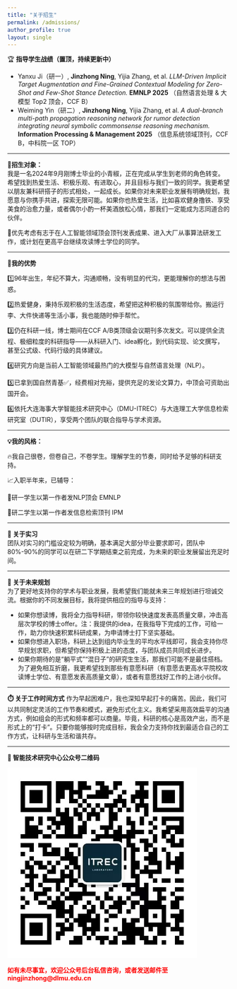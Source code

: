 ```yaml
---
title: "关于招生"
permalink: /admissions/
author_profile: true
layout: single
---
```


 🏆 **指导学生战绩（置顶，持续更新中）**
- Yanxu Ji（研一）, **Jinzhong Ning**, Yijia Zhang, et al. *LLM-Driven Implicit Target Augmentation and Fine-Grained Contextual Modeling for Zero-Shot and Few-Shot Stance Detection.* **EMNLP 2025** （自然语言处理 & 大模型 Top2 顶会，CCF B）
- Weiming Yin（研二）, **Jinzhong Ning**, Yijia Zhang, et al. *A dual-branch multi-path propagation reasoning network for rumor detection integrating neural symbolic commonsense reasoning mechanism.* **Information Processing & Management 2025** （信息系统领域顶刊，CCF B，中科院一区 TOP）

---

**🤝招生对象：**  
我是一名2024年9月刚博士毕业的小青椒，正在完成从学生到老师的角色转变。希望找到热爱生活、积极乐观、有进取心，并且目标与我们一致的同学。我更希望以朋友兼科研搭子的形式相处，一起成长。如果你对未来职业发展有明确规划，我愿意与你携手共进，探索无限可能。如果你也热爱生活，比如喜欢健身撸铁、享受美食的治愈力量，或者偶尔小酌一杯美酒放松心情，那我们一定能成为志同道合的伙伴。  

🎯优先考虑有志于在人工智能领域顶会顶刊发表成果、进入大厂从事算法研发工作，或计划在更高平台继续攻读博士学位的同学。

---

**🌟我的优势**

1️⃣96年出生，年纪不算大，沟通顺畅，没有明显的代沟，更能理解你的想法与困惑。

2️⃣热爱健身，秉持乐观积极的生活态度，希望把这种积极的氛围带给你。搬运行李、大件快递等生活小事，我也能随时伸手帮忙。

3️⃣仍在科研一线，博士期间在CCF A/B类顶级会议期刊多次发文。可以提供全流程、极细粒度的科研指导——从科研入门、idea孵化，到代码实现、论文撰写，甚至公式级、代码行级的具体建议。

4️⃣研究方向是当前人工智能领域最热门的大模型与自然语言处理（NLP）。

5️⃣已拿到国自然青基✅，经费相对充裕，提供充足的发论文算力，中顶会可资助出国开会。

6️⃣依托大连海事大学智能技术研究中心（DMU-ITREC）与大连理工大学信息检索研究室（DUTIR），享受两个团队的联合指导与学术资源。

---

**💡我的风格：**

🔥我自己很卷，但卷自己，不卷学生。理解学生的节奏，同时给予足够的科研支持。

📈入职半年来，已辅导：

🎤研一学生以第一作者发NLP顶会 EMNLP

📖研二学生以第一作者发信息检索顶刊 IPM

---

**💼 关于实习**   
团队对实习的门槛设定较为明确，基本满足大部分毕业要求即可，团队中80%-90%的同学可以在研二下学期结束之前完成，为未来的职业发展留出充足时间。  

---

**🧭 关于未来规划**   
为了更好地支持你的学术与职业发展，我希望我们能就未来三年规划进行坦诚交流。根据你的不同发展目标，我将提供相应的指导与支持：
- 如果你想读博，我将全力指导科研，带领你较快速度发表高质量文章，冲击高层次学校的博士offer。注：我提供的idea，在我指导下完成的工作，可给一作，助力你快速积累科研成果，为申请博士打下坚实基础。 
- 如果你想进入职场，科研上达到组内毕业生的平均水平线即可，我会支持你尽早规划求职，但希望你保持积极上进的态度，与团队成员共同成长进步。
- 如果你期待的是“躺平式”“混日子”的研究生生活，那我们可能不是最佳搭档。为了避免相互折磨，我更希望找到那些有意愿科研（有意愿去更高水平院校攻读博士学位、有意愿发表高质量文章），或者有意愿找好工作的上进小伙伴。

---

**⏱️ 关于工作时间方式** 
作为早起困难户，我也深知早起打卡的痛苦。因此，我们可以共同制定灵活的工作节奏和模式，避免形式化主义。我希望采用高效扁平的沟通方式，例如组会的形式和频率都可以商量。毕竟，科研的核心是高效产出，而不是形式上的“打卡”。只要你能够按时完成目标，我会全力支持你找到最适合自己的工作方式，让科研与生活和谐共存。

---

**📣 智能技术研究中心公众号二维码** 

![智能技术研究中心公众号二维码](/ITREC微信公众号.jpg)  

<p style="color:red; font-weight:700; margin-top:12px;">如有未尽事宜，欢迎公众号后台私信咨询，或者发送邮件至 ningjinzhong@dlmu.edu.cn</p>
